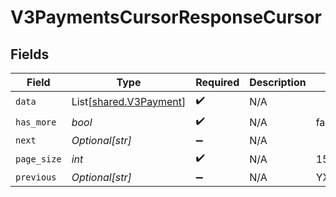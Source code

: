 # V3PaymentsCursorResponseCursor


## Fields

| Field                                                      | Type                                                       | Required                                                   | Description                                                | Example                                                    |
| ---------------------------------------------------------- | ---------------------------------------------------------- | ---------------------------------------------------------- | ---------------------------------------------------------- | ---------------------------------------------------------- |
| `data`                                                     | List[[shared.V3Payment](../../models/shared/v3payment.md)] | :heavy_check_mark:                                         | N/A                                                        |                                                            |
| `has_more`                                                 | *bool*                                                     | :heavy_check_mark:                                         | N/A                                                        | false                                                      |
| `next`                                                     | *Optional[str]*                                            | :heavy_minus_sign:                                         | N/A                                                        |                                                            |
| `page_size`                                                | *int*                                                      | :heavy_check_mark:                                         | N/A                                                        | 15                                                         |
| `previous`                                                 | *Optional[str]*                                            | :heavy_minus_sign:                                         | N/A                                                        | YXVsdCBhbmQgYSBtYXhpbXVtIG1heF9yZXN1bHRzLol=               |